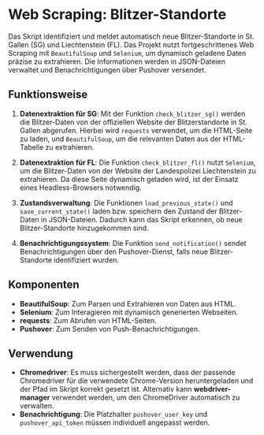 # Web Scraping: Blitzer-Standorte

Das Skript identifiziert und meldet automatisch neue Blitzer-Standorte in St. Gallen (SG) und Liechtenstein (FL). Das Projekt nutzt fortgeschrittenes Web Scraping mit `BeautifulSoup` und `Selenium`, um dynamisch geladene Daten präzise zu extrahieren. Die Informationen werden in JSON-Dateien verwaltet und Benachrichtigungen über Pushover versendet.

## Funktionsweise

1. **Datenextraktion für SG**: Mit der Funktion `check_blitzer_sg()` werden die Blitzer-Daten von der offiziellen Website der Blitzerstandorte in St. Gallen abgerufen. Hierbei wird `requests` verwendet, um die HTML-Seite zu laden, und `BeautifulSoup`, um die relevanten Daten aus der HTML-Tabelle zu extrahieren.

2. **Datenextraktion für FL**: Die Funktion `check_blitzer_fl()` nutzt `Selenium`, um die Blitzer-Daten von der Website der Landespolizei Liechtenstein zu extrahieren. Da diese Seite dynamisch geladen wird, ist der Einsatz eines Headless-Browsers notwendig.

3. **Zustandsverwaltung**: Die Funktionen `load_previous_state()` und `save_current_state()` laden bzw. speichern den Zustand der Blitzer-Daten in JSON-Dateien. Dadurch kann das Skript erkennen, ob neue Blitzer-Standorte hinzugekommen sind.

4. **Benachrichtigungssystem**: Die Funktion `send_notification()` sendet Benachrichtigungen über den Pushover-Dienst, falls neue Blitzer-Standorte identifiziert wurden. 

## Komponenten

- **BeautifulSoup**: Zum Parsen und Extrahieren von Daten aus HTML.
- **Selenium**: Zum Interagieren mit dynamisch generierten Webseiten.
- **requests**: Zum Abrufen von HTML-Seiten.
- **Pushover**: Zum Senden von Push-Benachrichtigungen.

## Verwendung

- **Chromedriver**: Es muss sichergestellt werden, dass der passende Chromedriver für die verwendete Chrome-Version heruntergeladen und der Pfad im Skript korrekt gesetzt ist. Alternativ kann **webdriver-manager** verwendet werden, um den ChromeDriver automatisch zu verwalten.
- **Benachrichtigung**: Die Platzhalter `pushover_user_key` und `pushover_api_token` müssen individuell angepasst werden.
